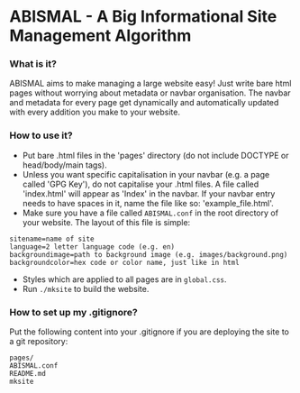 # ABISMAL - A Big Informational Site Management Algorithm

### What is it?
ABISMAL aims to make managing a large website easy! Just write bare html pages without worrying about metadata or navbar organisation. The navbar and metadata for every page get dynamically and automatically updated with every addition you make to your website.

### How to use it?
* Put bare .html files in the 'pages' directory (do not include DOCTYPE or head/body/main tags).
* Unless you want specific capitalisation in your navbar (e.g. a page called 'GPG Key'), do not capitalise your .html files. A file called 'index.html' will appear as 'Index' in the navbar. If your navbar entry needs to have spaces in it, name the file like so: 'example_file.html'.
* Make sure you have a file called `ABISMAL.conf` in the root directory of your website. The layout of this file is simple:

```
sitename=name of site
language=2 letter language code (e.g. en)
backgroundimage=path to background image (e.g. images/background.png)
backgroundcolor=hex code or color name, just like in html
```

* Styles which are applied to all pages are in `global.css`.
* Run `./mksite` to build the website.

### How to set up my .gitignore?
Put the following content into your .gitignore if you are deploying the site to a git repository:

```
pages/
ABISMAL.conf
README.md
mksite
```
